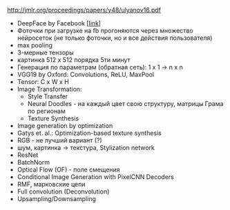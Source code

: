 http://jmlr.org/proceedings/papers/v48/ulyanov16.pdf

- DeepFace by Facebook [[link](https://research.fb.com/wp-content/uploads/2016/11/deepface-closing-the-gap-to-human-level-performance-in-face-verification.pdf?)]
- Фоточки при загрузке на fb прогоняются через множество нейросеток (не только фоточки, но и все действия пользователя)
- max pooling
- 3-мерные тензоры
- картинка 512 x 512 порядка 5ти минут
- Генерация по параметрам (обратная сеть): 1 x 1 -> n x n
- VGG19 by Oxford: Convolutions, ReLU, MaxPool
- Tensor: C x W x H
- Image Transformation:
    - Style Transfer
    - Neural Doodles - на каждый цвет свою структуру, матрицы Грама по регионам
    - Texture Synthesis
- Image generation by optimization
- Gatys et. al.: Optimization-based texture synthesis
- RGB - не лучший вариант (?)
- шум, картинка -> текстура, Stylization network
- ResNet
- BatchNorm
- Optical Flow (OF) - поле смещения
- Conditional Image Generation with PixelCNN Decoders
- RMF, марковские цепи
- Full convolution (Deconvolution)
- Upsampling/Downsampling
